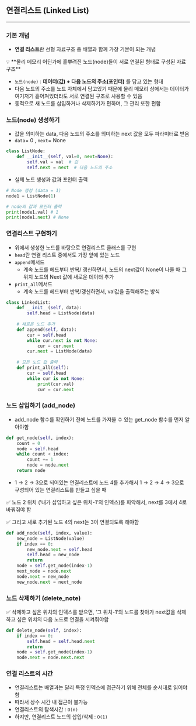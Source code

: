 ## 연결리스트 (Linked List)

---



### 기본 개념

- **연결 리스트**란 선형 자료구조 중 배열과 함께 가장 기본이 되는 개념

<aside>
💡 **물리 메모리 어딘가에 흩뿌려진 노드(node)들이 서로 연결된 형태로 구성된 자료구조**

</aside>

- `노드(node)` : **데이터(값) + 다음 노드의 주소(포인터)** 를 담고 있는 형태
- 다음 노드의 주소를 노드 자체에서 담고있기 때문에 물리 메모리 상에서는 데이터가 여기저기 흩어져있더라도 서로 연결된 구조로 사용할 수 있음
- 동적으로 새 노드를 삽입하거나 삭제하기가 편하며, 그 관리 또한 편함

### 노드(node) 생성하기

- 값을 의미하는 data, 다음 노드의 주소를 의미하는 next 값을 모두 파라미터로 받음
- `data`= 0 , `next`= None

```python
class ListNode:
    def __init__(self, val=0, next=None):
        self.val = val  # 값
        self.next = next  # 다음 노드의 주소
```

- 실제 노드 생성과 값과 포인터 출력

```python
# Node 생성 (data = 1)
node1 = ListNode(1)

# node의 값과 포인터 출력
print(node1.val) # 1
print(node1.next) # None
```

### 연결리스트 구현하기

- 위에서 생성한 노드를 바탕으로 연결리스트 클래스를 구현
- `head`란 연결 리스트 중에서도 가장 앞에 있는 노드
- `append`메서드
    - 계속 노드를 헤드부터 반복/ 갱신하면서, 노드의 next값이 None이 나올 때 그 위치 노드의 Next 값에 새로운 데이터 추가
- `print_all`메서드
    - 계속 노드를 헤드부터 반복/갱신하면서, val값을 출력해주는 방식

```python
class LinkedList:
    def __init__(self, data):
        self.head = ListNode(data)
        
    # 새로운 노드 추가
    def append(self, data):
        cur = self.head
        while cur.next is not None:
            cur = cur.next
        cur.next = ListNode(data)
        
    # 모든 노드 값 출력
    def print_all(self):
        cur = self.head
        while cur is not None:
            print(cur.val)
            cur = cur.next
```

### 노드 삽입하기 (add_node)

- add_node 함수를 확인하기 전에 노드를 가져올 수 있는 get_node 함수를 먼저 알아야함

```python
def get_node(self, index):
    count = 0
    node = self.head
    while count < index:
        count += 1
        node = node.next
    return node
```

- 1 → 2 → 3으로 되어있는 연결리스트에 노드 4를 추가해서 1 → 2 → 4 → 3으로 구성되어 있는 연결리스트를 만들고 싶을 때

✅ 노드 2 위치 (’내가 삽입하고 싶은 위치-1’의 인덱스)를 파악해서, next를 3에서 4로 바꿔줘야 함

✅ 그리고 새로 추가된 노드 4의 next는 3이 연결되도록 해야함

```python
def add_node(self, index, value):
    new_node = ListNode(value)
    if index == 0:
        new_node.next = self.head
        self.head = new_node
        return
    node = self.get_node(index-1)
    next_node = node.next
    node.next = new_node
    new_node.next = next_node
```

### 노드 삭제하기 (delete_note)

✅ 삭제하고 싶은 위치의 인덱스를 받으면, ‘그 위치-1’의 노드를 찾아가 next값을 삭제하고 싶은 위치의 다음 노드로 연결을 시켜줘야함

```python
def delete_node(self, index):
    if index == 0:
        self.head = self.head.next
        return
    node = self.get_node(index-1)
    node.next = node.next.next
```

### 연결 리스트의 시간

- 연결리스트는 배열과는 달리 특정 인덱스에 접근하기 위해 전체를 순서대로 읽어야함
- 따라서 상수 시간 내 접근이 불가능
- 연결리스트의 탐색시간 : `O(n)`
- 하지만, 연결리스트 노드의 삽입/삭제 : `O(1)`